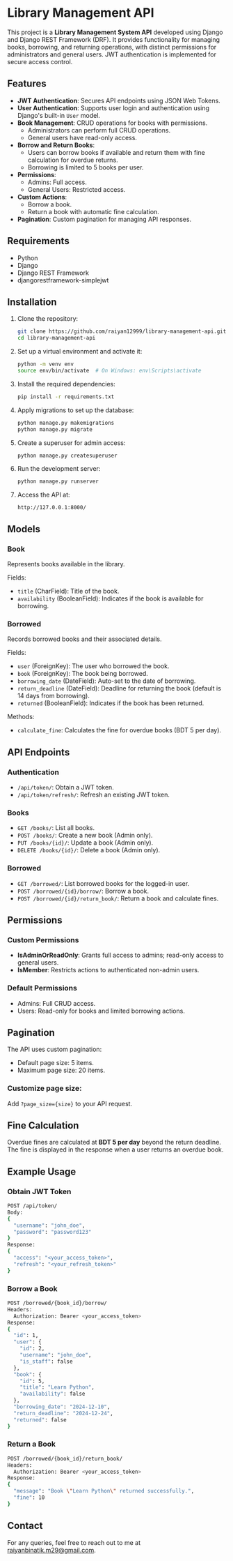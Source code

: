 # Library Management API

This project is a **Library Management System API** developed using Django and Django REST Framework (DRF). It provides functionality for managing books, borrowing, and returning operations, with distinct permissions for administrators and general users. JWT authentication is implemented for secure access control.

## Features

- **JWT Authentication**: Secures API endpoints using JSON Web Tokens.
- **User Authentication**: Supports user login and authentication using Django's built-in `User` model.
- **Book Management**: CRUD operations for books with permissions.
  - Administrators can perform full CRUD operations.
  - General users have read-only access.
- **Borrow and Return Books**:
  - Users can borrow books if available and return them with fine calculation for overdue returns.
  - Borrowing is limited to 5 books per user.
- **Permissions**:
  - Admins: Full access.
  - General Users: Restricted access.
- **Custom Actions**:
  - Borrow a book.
  - Return a book with automatic fine calculation.
- **Pagination**: Custom pagination for managing API responses.

## Requirements

- Python
- Django
- Django REST Framework
- djangorestframework-simplejwt

## Installation

1. Clone the repository:
   ```bash
   git clone https://github.com/raiyan12999/library-management-api.git
   cd library-management-api
   ```

2. Set up a virtual environment and activate it:
   ```bash
   python -m venv env
   source env/bin/activate  # On Windows: env\Scripts\activate
   ```

3. Install the required dependencies:
   ```bash
   pip install -r requirements.txt
   ```

4. Apply migrations to set up the database:
   ```bash
   python manage.py makemigrations
   python manage.py migrate
   ```

5. Create a superuser for admin access:
   ```bash
   python manage.py createsuperuser
   ```

6. Run the development server:
   ```bash
   python manage.py runserver
   ```

7. Access the API at:
   ```
   http://127.0.0.1:8000/
   ```

## Models

### Book
Represents books available in the library.

Fields:
- `title` (CharField): Title of the book.
- `availability` (BooleanField): Indicates if the book is available for borrowing.

### Borrowed
Records borrowed books and their associated details.

Fields:
- `user` (ForeignKey): The user who borrowed the book.
- `book` (ForeignKey): The book being borrowed.
- `borrowing_date` (DateField): Auto-set to the date of borrowing.
- `return_deadline` (DateField): Deadline for returning the book (default is 14 days from borrowing).
- `returned` (BooleanField): Indicates if the book has been returned.

Methods:
- `calculate_fine`: Calculates the fine for overdue books (BDT 5 per day).

## API Endpoints

### Authentication
- `/api/token/`: Obtain a JWT token.
- `/api/token/refresh/`: Refresh an existing JWT token.

### Books
- `GET /books/`: List all books.
- `POST /books/`: Create a new book (Admin only).
- `PUT /books/{id}/`: Update a book (Admin only).
- `DELETE /books/{id}/`: Delete a book (Admin only).

### Borrowed
- `GET /borrowed/`: List borrowed books for the logged-in user.
- `POST /borrowed/{id}/borrow/`: Borrow a book.
- `POST /borrowed/{id}/return_book/`: Return a book and calculate fines.

## Permissions

### Custom Permissions
- **IsAdminOrReadOnly**: Grants full access to admins; read-only access to general users.
- **IsMember**: Restricts actions to authenticated non-admin users.

### Default Permissions
- Admins: Full CRUD access.
- Users: Read-only for books and limited borrowing actions.

## Pagination

The API uses custom pagination:
- Default page size: 5 items.
- Maximum page size: 20 items.

### Customize page size:
Add `?page_size={size}` to your API request.

## Fine Calculation

Overdue fines are calculated at **BDT 5 per day** beyond the return deadline. The fine is displayed in the response when a user returns an overdue book.

## Example Usage

### Obtain JWT Token
```bash
POST /api/token/
Body:
{
  "username": "john_doe",
  "password": "password123"
}
Response:
{
  "access": "<your_access_token>",
  "refresh": "<your_refresh_token>"
}
```

### Borrow a Book
```bash
POST /borrowed/{book_id}/borrow/
Headers:
  Authorization: Bearer <your_access_token>
Response:
{
  "id": 1,
  "user": {
    "id": 2,
    "username": "john_doe",
    "is_staff": false
  },
  "book": {
    "id": 5,
    "title": "Learn Python",
    "availability": false
  },
  "borrowing_date": "2024-12-10",
  "return_deadline": "2024-12-24",
  "returned": false
}
```

### Return a Book
```bash
POST /borrowed/{book_id}/return_book/
Headers:
  Authorization: Bearer <your_access_token>
Response:
{
  "message": "Book \"Learn Python\" returned successfully.",
  "fine": 10
}
```

## Contact

For any queries, feel free to reach out to me at [raiyanbinatik.m29@gmail.com](mailto:raiyanbinatik.m29@gmail.com).

